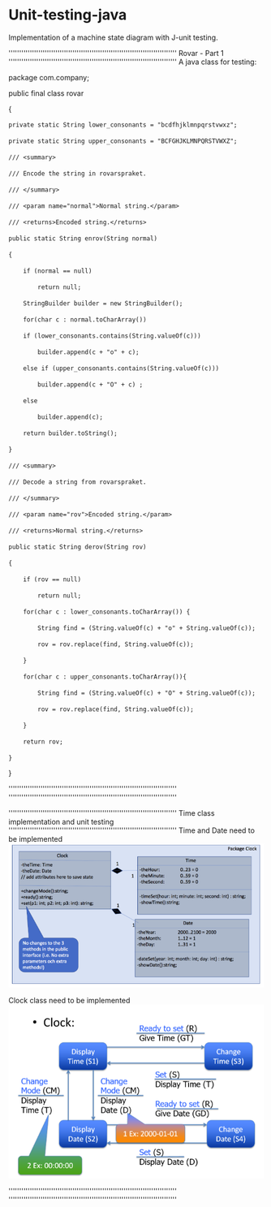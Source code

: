 # Unit-testing-java
Implementation of a machine state diagram with J-unit testing.

'''''''''''''''''''''''''''''''''''''''''''''''''''''''''''''''''''''''''''''''
Rovar - Part 1
'''''''''''''''''''''''''''''''''''''''''''''''''''''''''''''''''''''''''''''''
A java class for testing:

package com.company;

public final class rovar

{

    private static String lower_consonants = "bcdfhjklmnpqrstvwxz";
    
    private static String upper_consonants = "BCFGHJKLMNPQRSTVWXZ";
    
    /// <summary>
    
    /// Encode the string in rovarspraket.
    
    /// </summary>
    
    /// <param name="normal">Normal string.</param>
    
    /// <returns>Encoded string.</returns>
    
    public static String enrov(String normal)
    
    {
    
        if (normal == null)
        
            return null;
            
        StringBuilder builder = new StringBuilder();
        
        for(char c : normal.toCharArray())
        
        if (lower_consonants.contains(String.valueOf(c)))
        
            builder.append(c + "o" + c);
            
        else if (upper_consonants.contains(String.valueOf(c)))
        
            builder.append(c + "O" + c) ;
            
        else
        
            builder.append(c);
            
        return builder.toString();
        
    }
    
    /// <summary>
    
    /// Decode a string from rovarspraket.
    
    /// </summary>
    
    /// <param name="rov">Encoded string.</param>
    
    /// <returns>Normal string.</returns>
    
    public static String derov(String rov)
    
    {
    
        if (rov == null)
        
            return null;
            
        for(char c : lower_consonants.toCharArray()) {
        
            String find = (String.valueOf(c) + "o" + String.valueOf(c));
            
            rov = rov.replace(find, String.valueOf(c));
            
        }
        
        for(char c : upper_consonants.toCharArray()){
        
            String find = (String.valueOf(c) + "O" + String.valueOf(c));
            
            rov = rov.replace(find, String.valueOf(c));
            
        }
        
        return rov;
        
    }
    
}

'''''''''''''''''''''''''''''''''''''''''''''''''''''''''''''''''''''''''''''''
'''''''''''''''''''''''''''''''''''''''''''''''''''''''''''''''''''''''''''''''


'''''''''''''''''''''''''''''''''''''''''''''''''''''''''''''''''''''''''''''''
Time class implementation and unit testing
'''''''''''''''''''''''''''''''''''''''''''''''''''''''''''''''''''''''''''''''
Time and Date need to be implemented
![Alt text](images/clock.png?raw=true "Time & Date")


Clock class need to be implemented
![Alt text](images/state.png?raw=true "Clock")

'''''''''''''''''''''''''''''''''''''''''''''''''''''''''''''''''''''''''''''''
'''''''''''''''''''''''''''''''''''''''''''''''''''''''''''''''''''''''''''''''


